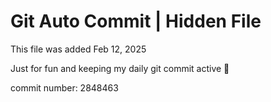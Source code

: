 # Git Auto Commit | Hidden File

This file was added Feb 12, 2025

Just for fun and keeping my daily git commit active 🤪

commit number: 2848463

